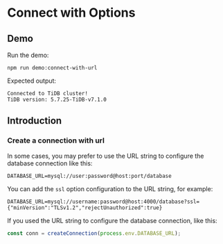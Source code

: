 # Connect with Options

## Demo

Run the demo:

```shell
npm run demo:connect-with-url
```

Expected output:

```
Connected to TiDB cluster!
TiDB version: 5.7.25-TiDB-v7.1.0
```

## Introduction

### Create a connection with url

In some cases, you may prefer to use the URL string to configure the database connection like this:

```dotenv
DATABASE_URL=mysql://user:password@host:port/database
```

You can add the `ssl` option configuration to the URL string, for example:

```dotenv
DATABASE_URL=mysql://username:password@host:4000/database?ssl={"minVersion":"TLSv1.2","rejectUnauthorized":true}
```

If you used the URL string to configure the database connection, like this:

```javascript
const conn = createConnection(process.env.DATABASE_URL);
```